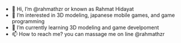 - 👋 Hi, I’m @rahmathzr or known as Rahmat Hidayat
- 👀 I’m interested in 3D modeling, japanese mobile games, and game programming
- 🌱 I’m currently learning 3D modeling and game develpoment
- 📫 How to reach me? you can massage me on line @rahmathzr

<!---
rahmathzr/rahmathzr is a ✨ special ✨ repository because its `README.md` (this file) appears on your GitHub profile.
You can click the Preview link to take a look at your changes.
--->
